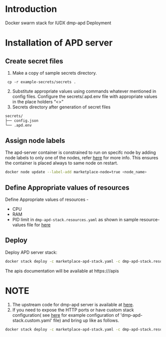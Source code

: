 # Introduction
Docker swarm stack for IUDX dmp-apd Deployment

# Installation of APD server
## Create secret files
1. Make a copy of sample secrets directory.

```console
 cp -r example-secrets/secrets .
```
2. Substitute appropriate values using commands whatever mentioned in config files. Configure the secrets/.apd.env file with appropriate values in the place holders “<>”
3. Secrets directory after generation of secret files
```sh
secrets/
├── config.json
└── .apd.env
```
## Assign node labels
 The apd-server container is constrained to run on specifc node by adding node labels to only one of the nodes, refer [here](https://docs.docker.com/engine/swarm/services/#placement-constraints) for more info. This ensures the container is placed always to same node on restart.
```sh
docker node update --label-add marketplace-node=true <node_name>
```
## Define Appropriate values of resources

Define Appropriate values of resources -
- CPU 
- RAM 
- PID limit 
in `dmp-apd-stack.resources.yaml` as shown in sample resource-values file for [here](example-dmp-apd-server-stack.resources.yaml)

## Deploy
Deploy APD server stack:
```sh
docker stack deploy -c marketplace-apd-stack.yaml -c dmp-apd-stack.resources.yaml dmp-apd
```
The apis documentation will be available at https://<dmp-apd-server-domain-name>/apis
# NOTE
1. The upstream code for dmp-apd server is available at [here](https://github.com/datakaveri/iudx-data-marketplace-apd.git).
2. If you need to expose the HTTP ports or have custom stack configuration( see [here](example-dmp-apd-server-stack.custom.yaml) for example configuration of 'dmp-apd-stack.custom.yaml' file)  and bring up like as follows.
```sh
docker stack deploy -c marketplace-apd-stack.yaml -c dmp-apd-stack.resources.yaml -c dmp-apd-stack.custom.yaml dmp-apd
```
